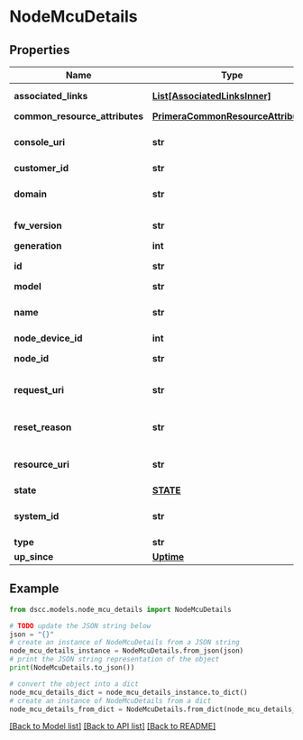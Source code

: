 # NodeMcuDetails


## Properties

Name | Type | Description | Notes
------------ | ------------- | ------------- | -------------
**associated_links** | [**List[AssociatedLinksInner]**](AssociatedLinksInner.md) | Associated Links Details | [optional] 
**common_resource_attributes** | [**PrimeraCommonResourceAttributes**](PrimeraCommonResourceAttributes.md) |  | [optional] 
**console_uri** | **str** | consoleUri for detailed storage object | [optional] 
**customer_id** | **str** | customerId | [optional] 
**domain** | **str** | Domain that the resource belongs to | [optional] 
**fw_version** | **str** | Firmware version | [optional] 
**generation** | **int** | generation | [optional] 
**id** | **str** | Unique Identifier of the resource. | [optional] 
**model** | **str** | Model name | [optional] 
**name** | **str** | Name to be used for display purposes | [optional] 
**node_device_id** | **int** | ID of the node | [optional] 
**node_id** | **str** | Unique Identifier of the node. | [optional] 
**request_uri** | **str** | requestUri for detailed node mcu object | [optional] 
**reset_reason** | **str** | The reason why MicroController Unit was reset | [optional] 
**resource_uri** | **str** | resourceUri for detailed node mcu object | [optional] 
**state** | [**STATE**](STATE.md) |  | [optional] 
**system_id** | **str** | SystemUid/Serial Number  of the array. | [optional] 
**type** | **str** | type | [optional] 
**up_since** | [**Uptime**](Uptime.md) |  | [optional] 

## Example

```python
from dscc.models.node_mcu_details import NodeMcuDetails

# TODO update the JSON string below
json = "{}"
# create an instance of NodeMcuDetails from a JSON string
node_mcu_details_instance = NodeMcuDetails.from_json(json)
# print the JSON string representation of the object
print(NodeMcuDetails.to_json())

# convert the object into a dict
node_mcu_details_dict = node_mcu_details_instance.to_dict()
# create an instance of NodeMcuDetails from a dict
node_mcu_details_from_dict = NodeMcuDetails.from_dict(node_mcu_details_dict)
```
[[Back to Model list]](../README.md#documentation-for-models) [[Back to API list]](../README.md#documentation-for-api-endpoints) [[Back to README]](../README.md)


